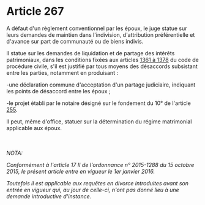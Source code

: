 # Article 267

<p>A défaut d'un règlement conventionnel par les époux, le juge statue sur leurs demandes de maintien dans l'indivision, d'attribution préférentielle et d'avance sur part de communauté ou de biens indivis. </p><p>Il statue sur les demandes de liquidation et de partage des intérêts patrimoniaux, dans les conditions fixées aux articles <a href='/code-de-procedure-civile/livre-iii-dispositions-particulieres-a-certaines-matieres/titre-iii-les-regimes-matrimoniaux-les-successions-et-les-liberalites/chapitre-ii-les-successions-et-les-liberalites/section-vi-le-partage/sous-section-ii-le-partage-judiciaire/paragraphe-1-dispositions-generales/1361.md'>1361 à 1378</a> du code de procédure civile, s'il est justifié par tous moyens des désaccords subsistant entre les parties, notamment en produisant :</p><p>-une déclaration commune d'acceptation d'un partage judiciaire, indiquant les points de désaccord entre les époux ;</p><p>-le projet établi par le notaire désigné sur le fondement du 10° de l'article <a href='/code-civil/livre-ier-des-personnes/titre-vi-du-divorce/chapitre-ii-de-la-procedure-du-divorce/section-3-de-la-procedure-applicable-aux-autres-cas-de-divorce/paragraphe-3-des-mesures-provisoires/255.md'>255</a>. </p><p>Il peut, même d'office, statuer sur la détermination du régime matrimonial applicable aux époux.</p><br/><br/><i>NOTA:<p>Conformément à l'article 17 II de l'ordonnance n° 2015-1288 du 15 octobre 2015, le présent article entre en vigueur le 1er janvier 2016.</p><p>Toutefois il est applicable aux requêtes en divorce introduites avant son entrée en vigueur qui, au jour de celle-ci, n'ont pas donné lieu à une demande introductive d'instance.<br clear='none'/></p></i>